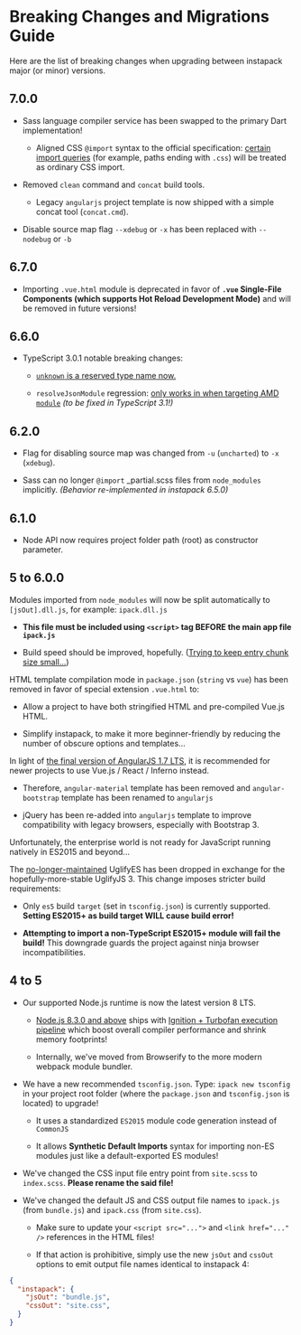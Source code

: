 # Breaking Changes and Migrations Guide

Here are the list of breaking changes when upgrading between instapack major (or minor) versions.

## 7.0.0

- Sass language compiler service has been swapped to the primary Dart implementation!

  - Aligned CSS `@import` syntax to the official specification: [certain import queries](https://github.com/sass/language/blob/master/accepted/css-imports.md) (for example, paths ending with `.css`) will be treated as ordinary CSS import.

- Removed `clean` command and `concat` build tools.

  - Legacy `angularjs` project template is now shipped with a simple concat tool (`concat.cmd`).

- Disable source map flag `--xdebug` or `-x` has been replaced with `--nodebug` or `-b`

## 6.7.0

- Importing `.vue.html` module is deprecated in favor of **`.vue` Single-File Components (which supports Hot Reload Development Mode)** and will be removed in future versions!

## 6.6.0

- TypeScript 3.0.1 notable breaking changes: 

  - [`unknown` is a reserved type name now.](https://blogs.msdn.microsoft.com/typescript/2018/07/30/announcing-typescript-3-0/#unknown-is-a-reserved-type-name)

  - `resolveJsonModule` regression: [only works in when targeting AMD `module`](https://github.com/Microsoft/TypeScript/issues/25755) *(to be fixed in TypeScript 3.1!)*

## 6.2.0

- Flag for disabling source map was changed from `-u` (`uncharted`) to `-x` (`xdebug`).

- Sass can no longer `@import` _partial.scss files from `node_modules` implicitly. *(Behavior re-implemented in instapack 6.5.0)*

## 6.1.0

- Node API now requires project folder path (root) as constructor parameter.

## 5 to 6.0.0

Modules imported from `node_modules` will now be split automatically to `[jsOut].dll.js`, for example: `ipack.dll.js`

- **This file must be included using `<script>` tag BEFORE the main app file `ipack.js`**

- Build speed should be improved, hopefully. ([Trying to keep entry chunk size small...](https://webpack.js.org/guides/build-performance/))

HTML template compilation mode in `package.json` (`string` vs `vue`) has been removed in favor of special extension `.vue.html` to:

- Allow a project to have both stringified HTML and pre-compiled Vue.js HTML.

- Simplify instapack, to make it more beginner-friendly by reducing the number of obscure options and templates...

In light of [the final version of AngularJS 1.7 LTS](https://blog.angular.io/stable-angularjs-and-long-term-support-7e077635ee9c), it is recommended for newer projects to use Vue.js / React / Inferno instead.

- Therefore, `angular-material` template has been removed and `angular-bootstrap` template has been renamed to `angularjs`

- jQuery has been re-added into `angularjs` template to improve compatibility with legacy browsers, especially with Bootstrap 3.

Unfortunately, the enterprise world is not ready for JavaScript running natively in ES2015 and beyond...

The [no-longer-maintained](https://github.com/mishoo/UglifyJS2/pull/2897) UglifyES has been dropped in exchange for the hopefully-more-stable UglifyJS 3. This change imposes stricter build requirements:

- Only `es5` build `target` (set in `tsconfig.json`) is currently supported. **Setting ES2015+ as build target WILL cause build error!**

- **Attempting to import a non-TypeScript ES2015+ module will fail the build!** This downgrade guards the project against ninja browser incompatibilities.

## 4 to 5

- Our supported Node.js runtime is now the latest version 8 LTS.

  - [Node.js 8.3.0 and above](https://medium.com/the-node-js-collection/node-js-8-3-0-is-now-available-shipping-with-the-ignition-turbofan-execution-pipeline-aa5875ad3367) ships with [Ignition + Turbofan execution pipeline](https://v8project.blogspot.co.id/2017/05/launching-ignition-and-turbofan.html) which boost overall compiler performance and shrink memory footprints!

  - Internally, we've moved from Browserify to the more modern webpack module bundler.

- We have a new recommended `tsconfig.json`. Type: `ipack new tsconfig` in your project root folder (where the `package.json` and `tsconfig.json` is located) to upgrade!

  - It uses a standardized `ES2015` module code generation instead of `CommonJS`

  - It allows **Synthetic Default Imports** syntax for importing non-ES modules just like a default-exported ES modules!

- We've changed the CSS input file entry point from `site.scss` to `index.scss`. **Please rename the said file!**

- We've changed the default JS and CSS output file names to `ipack.js` (from `bundle.js`) and `ipack.css` (from `site.css`).

  - Make sure to update your `<script src="...">` and `<link href="..." />` references in the HTML files!
  
  - If that action is prohibitive, simply use the new `jsOut` and `cssOut` options to emit output file names identical to instapack 4:

```json
{
  "instapack": {
    "jsOut": "bundle.js",
    "cssOut": "site.css",
  }
}
```
